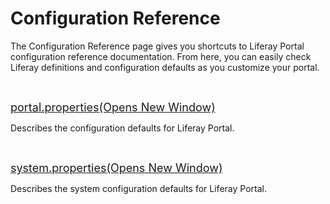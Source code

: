 # Configuration Reference [](id=configuration-reference)

The Configuration Reference page gives you shortcuts to Liferay Portal
configuration reference documentation. From here, you can easily check Liferay
definitions and configuration defaults as you customize your portal.

<p>&nbsp;</p>

<p>
<span style="font-size:18px;">
<a href="@platform-ref@/7.0-latest/propertiesdoc/portal.properties.html">
portal.properties<span class="opens-new-window-accessible">(Opens New Window)</span>
</a>
</span>
</p>

<p>
Describes the configuration defaults for Liferay Portal. 
</p>

<p>&nbsp;</p>

<p>
<span style="font-size:18px;">
<a href="@platform-ref@/7.0-latest/propertiesdoc/system.properties.html">
system.properties<span class="opens-new-window-accessible">(Opens New Window)</span>
</a>
</span>
</p>

<p>
Describes the system configuration defaults for Liferay Portal. 
</p>
